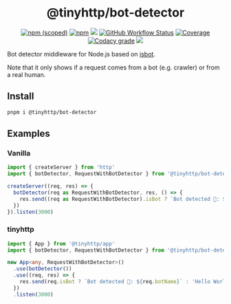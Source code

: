 <div align="center">

# @tinyhttp/bot-detector

[![npm (scoped)][npm-badge]](https://npmjs.com/package/@tinyhttp/bot-detector) [![npm][dl-badge]](https://npmjs.com/package/@tinyhttp/bot-detector) [![][web-badge]](https://tinyhttp.v1rtl.site/mw/bot-detector) [![GitHub Workflow Status](https://img.shields.io/github/workflow/status/tinyhttp/tinyhttp/CI?style=for-the-badge&logo=github&label=&color=hotpink)][github-actions] [![Coverage](https://img.shields.io/codacy/coverage/695e11b4f70f4e98893e0a031d2fee62?style=for-the-badge&color=hotpink)][codacy-url] [![Codacy grade](https://img.shields.io/codacy/grade/695e11b4f70f4e98893e0a031d2fee62?style=for-the-badge&logo=codacy&label=codacy&color=hotpink)][codacy-url] [![](https://img.shields.io/badge/donate-DEV-hotpink?style=for-the-badge)](https://stakes.social/0x14308514785B216904a41aB817282d25425Cce39)

</div>

Bot detector middleware for Node.js based on [isbot](https://github.com/omrilotan/isbot).

Note that it only shows if a request comes from a bot (e.g. crawler) or from a real human.

## Install

```sh
pnpm i @tinyhttp/bot-detector
```

## Examples

### Vanilla

```ts
import { createServer } from 'http'
import { botDetector, RequestWithBotDetector } from '@tinyhttp/bot-detector'

createServer((req, res) => {
  botDetector(req as RequestWithBotDetector, res, () => {
    res.send((req as RequestWithBotDetector).isBot ? `Bot detected 🤖: ${req.botName}` : 'Hello World!')
  })
}).listen(3000)
```

### tinyhttp

```ts
import { App } from '@tinyhttp/app'
import { botDetector, RequestWithBotDetector } from '@tinyhttp/bot-detector'

new App<any, RequestWithBotDetector>()
  .use(botDetector())
  .use((req, res) => {
    res.send(req.isBot ? `Bot detected 🤖: ${req.botName}` : 'Hello World!')
  })
  .listen(3000)
```

[npm-badge]: https://img.shields.io/npm/v/@tinyhttp/bot-detector?style=for-the-badge&color=hotpink
[dl-badge]: https://img.shields.io/npm/dt/@tinyhttp/bot-detector?style=for-the-badge&color=hotpink
[web-badge]: https://img.shields.io/badge/website-visit-hotpink?style=for-the-badge
[github-actions]: https://github.com/tinyhttp/cli/actions
[codacy-url]: https://www.codacy.com/manual/tinyhttp/cli

